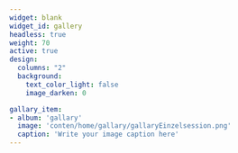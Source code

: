 ```yaml
---
widget: blank
widget_id: gallery
headless: true
weight: 70
active: true
design:
  columns: "2"
  background:
    text_color_light: false
    image_darken: 0

gallary_item:
- album: 'gallary'
  image: 'conten/home/gallary/gallaryEinzelsession.png'
  caption: 'Write your image caption here'
---
```



